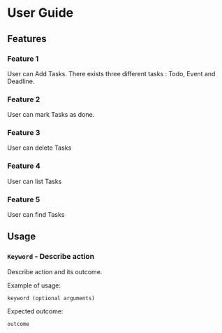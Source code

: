 # User Guide

## Features 

### Feature 1 
User can Add Tasks. There exists three different tasks : Todo, Event and Deadline. 

### Feature 2
User can mark Tasks as done.

### Feature 3 
User can delete Tasks 

### Feature 4
User can list Tasks

### Feature 5 
User can find Tasks


## Usage

### `Keyword` - Describe action

Describe action and its outcome.

Example of usage: 

`keyword (optional arguments)`

Expected outcome:

`outcome`
